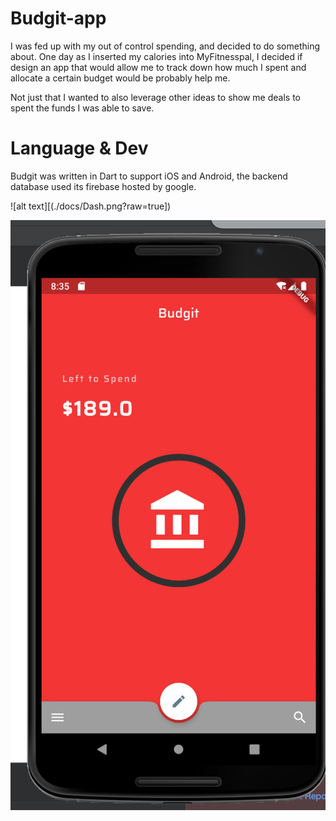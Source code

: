 # Budgit-app


I was fed up with my out of control spending, and decided to do something about. One day as I inserted my calories into MyFitnesspal, 
I decided if design an app that would allow me to track down how much I spent and allocate a certain budget would be probably help me. 

Not just that I wanted to also leverage other ideas to show me deals to spent the funds I was able to save.


# Language & Dev

Budgit was written in Dart to support iOS and Android, the backend database used its firebase hosted by google. 


![alt text][(./docs/Dash.png?raw=true])



![Alt text](./docs/Dash.png?raw=true "Title")
